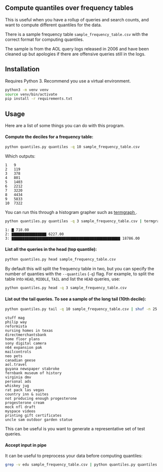 ## Compute quantiles over frequency tables

This is useful when you have a rollup of queries and search counts, and want to
compute different quantiles for the data.

There is a sample frequency table `sample_frequency_table.csv` with the correct
format for computing quantiles. 

The sample is from the AOL query logs released in 2006 and have been cleaned up
but apologies if there are offensive queries still in the logs.

## Installation

Requires Python 3. Recommend you use a virtual environment.

```sh
python3 -m venv venv
source venv/bin/activate
pip install -r requirements.txt
```

## Usage

Here are a list of some things you can do with this program.

#### Compute the deciles for a frequency table:

```sh
python quantiles.py quantiles -q 10 sample_frequency_table.csv
```

Which outputs:

```text
1	9
2	119
3	378
4	801
5	1403
6	2212
7	3220
8	4434
9	5833
10	7322
```

You can run this through a histogram grapher such as [ termgraph ](https://github.com/mkaz/termgraph).

```sh
python quantiles.py quantiles -q 3 sample_frequency_table.csv | termgraph
```

```text
1: ▇ 718.00
2: ▇▇▇▇▇▇▇▇▇▇▇▇▇▇▇▇ 6227.00
3: ▇▇▇▇▇▇▇▇▇▇▇▇▇▇▇▇▇▇▇▇▇▇▇▇▇▇▇▇▇▇▇▇▇▇▇▇▇▇▇▇▇▇▇▇▇▇▇▇▇▇ 18786.00
```

#### List all the queries in the head (top quantile):

```sh
python quantiles.py head sample_frequency_table.csv
```

By default this will split the frequency table in two, but you can specify the
number of quanties with the `--quantiles` (`-q`) flag. For example, to split the
table into `HEAD`, `MIDDLE`, `TAIL` and list the `HEAD` queries, use:

```sh
python quantiles.py head -q 3 sample_frequency_table.csv
```

#### List out the tail queries. To see a sample of the long tail (10th decile):

```sh
python quantiles.py tail -q 10 sample_frequency_table.csv | shuf -n 25
```

```
stuff mag
philip way
reformista
nursing homes in texas
directmerchantsbank
home floor plans
sony digital camera
n64 expansion pak
mailcontrols
neo pets
canadian geese
aol.travel
guyana newspaper stabroke
fernbank museum of history
virginia dmv
personal ads
whiskey jug
rat pack las vegas
country inn & suites
not producing enough progesterone
progesterone cream
mock nfl draft
myspace videos
printing gift certificates
uncle sam outdoor garden statue
```

This can be useful is you want to generate a representative set of test
queries.

#### Accept input in pipe

It can be useful to preprocess your data before computing quantiles:

```sh
grep -v edu sample_frequency_table.csv | python quantiles.py quantiles
```

